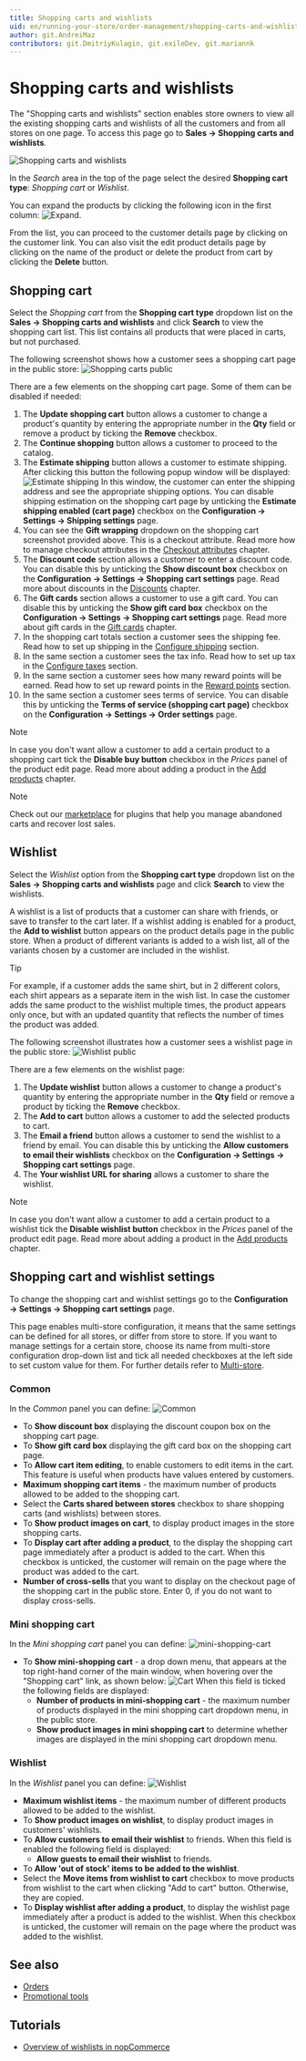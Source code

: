 ```yaml
---
title: Shopping carts and wishlists
uid: en/running-your-store/order-management/shopping-carts-and-wishlists
author: git.AndreiMaz
contributors: git.DmitriyKulagin, git.exileDev, git.mariannk
---
```


# Shopping carts and wishlists

The "Shopping carts and wishlists" section enables store owners to view all the existing shopping carts and wishlists of all the customers and from all stores on one page. To access this page go to **Sales → Shopping carts and wishlists**.

![Shopping carts and wishlists](_static/shopping-carts-and-wishlists/list.jpg)

In the *Search* area in the top of the page select the desired **Shopping cart type**: *Shopping cart* or *Wishlist*.

You can expand the products by clicking the following icon in the first column: ![Expand](_static/shopping-carts-and-wishlists/icon.jpg).

From the list, you can proceed to the customer details page by clicking on the customer link. You can also visit the edit product details page by clicking on the name of the product or delete the product from cart by clicking the **Delete** button.

## Shopping cart

Select the *Shopping cart* from the **Shopping cart type** dropdown list on the **Sales → Shopping carts and wishlists** and click **Search** to view the shopping cart list. This list contains all products that were placed in carts, but not purchased.

The following screenshot shows how a customer sees a shopping cart page in the public store:
![Shopping carts public](_static/shopping-carts-and-wishlists/shopping-cart-public.jpg)

There are a few elements on the shopping cart page. Some of them can be disabled if needed:
1. The **Update shopping cart** button allows a customer to change a product's quantity by entering the appropriate number in the **Qty** field or remove a product by ticking the **Remove** checkbox.
1. The **Continue shopping** button allows a customer to proceed to the catalog.
1. The **Estimate shipping** button allows a customer to estimate shipping. After clicking this button the following popup window will be displayed:
  ![Estimate shipping](_static/shopping-carts-and-wishlists/estimate-shipping.jpg)
  In this window, the customer can enter the shipping address and see the appropriate shipping options.
  You can disable shipping estimation on the shopping cart page by unticking the **Estimate shipping enabled (cart page)** checkbox on the **Configuration → Settings → Shipping settings** page.
1. You can see the **Gift wrapping** dropdown on the shopping cart screenshot provided above. This is a checkout attribute. Read more how to manage checkout attributes in the [Checkout attributes](xref:en/running-your-store/order-management/checkout-attributes) chapter.
1. The **Discount code** section allows a customer to enter a discount code. You can disable this by unticking the **Show discount box** checkbox on the **Configuration → Settings → Shopping cart settings** page. Read more about discounts in the [Discounts](xref:en/running-your-store/promotional-tools/discounts) chapter.
1. The **Gift cards** section allows a customer to use a gift card. You can disable this by unticking the **Show gift card box** checkbox on the **Configuration → Settings → Shopping cart settings** page. Read more about gift cards in the [Gift cards](xref:en/running-your-store/promotional-tools/gift-cards) chapter.
1. In the shopping cart totals section a customer sees the shipping fee. Read how to set up shipping in the [Configure shipping](xref:en/getting-started/configure-shipping/index) section. 
1. In the same section a customer sees the tax info. Read how to set up tax in the [Configure taxes](xref:en/getting-started/configure-taxes/index) section. 
1. In the same section a customer sees how many reward points will be earned. Read how to set up reward points in the [Reward points](xref:en/running-your-store/promotional-tools/reward-points) section.
1. In the same section a customer sees terms of service. You can disable this by unticking the **Terms of service (shopping cart page)** checkbox on the **Configuration → Settings → Order settings** page. 

> [!NOTE]
>
> In case you don't want allow a customer to add a certain product to a shopping cart tick the **Disable buy button** checkbox in the *Prices* panel of the product edit page. Read more about adding a product in the [Add products](xref:en/running-your-store/catalog/products/add-products) chapter.

> [!NOTE]
> 
> Check out our [marketplace](http://www.nopcommerce.com/marketplace) for plugins that help you manage abandoned carts and recover lost sales.

## Wishlist

Select the *Wishlist* option from the **Shopping cart type** dropdown list on the **Sales → Shopping carts and wishlists** page and click **Search** to view the wishlists.

A wishlist is a list of products that a customer can share with friends, or save to transfer to the cart later. If a wishlist adding is enabled for a product, the **Add to wishlist** button appears on the product details page in the public store. When a product of different variants is added to a wish list, all of the variants chosen by a customer are included in the wishlist.

> [!TIP]
> 
> For example, if a customer adds the same shirt, but in 2 different colors, each shirt appears as a separate item in the wish list. In case the customer adds the same product to the wishlist multiple times, the product appears only once, but with an updated quantity that reflects the number of times the product was added.

The following screenshot illustrates how a customer sees a wishlist page in the public store:
![Wishlist public](_static/shopping-carts-and-wishlists/wishlist-public.jpg)

There are a few elements on the wishlist page:
1. The **Update wishlist** button allows a customer to change a product's quantity by entering the appropriate number in the **Qty** field or remove a product by ticking the **Remove** checkbox.
1. The **Add to cart** button allows a customer to add the selected products to cart.
1. The **Email a friend** button allows a customer to send the wishlist to a friend by email. You can disable this by unticking the **Allow customers to email their wishlists** checkbox on the **Configuration → Settings → Shopping cart settings** page.
1. The **Your wishlist URL for sharing** allows a customer to share the wishlist.

> [!NOTE]
>
> In case you don't want allow a customer to add a certain product to a wishlist tick the **Disable wishlist button** checkbox in the *Prices* panel of the product edit page. Read more about adding a product in the [Add products](xref:en/running-your-store/catalog/products/add-products) chapter.

## Shopping cart and wishlist settings

To change the shopping cart and wishlist settings go to the **Configuration → Settings → Shopping cart settings** page.

This page enables multi-store configuration, it means that the same settings can be defined for all stores, or differ from store to store. If you want to manage settings for a certain store, choose its name from multi-store configuration drop-down list and tick all needed checkboxes at the left side to set custom value for them. For further details refer to [Multi-store](xref:en/getting-started/advanced-configuration/multi-store).

### Common 
In the *Common* panel you can define:
![Common](_static/shopping-carts-and-wishlists/common.png)

* To **Show discount box** displaying the discount coupon box on the shopping cart page.
* To **Show gift card box** displaying the gift card box on the shopping cart page.
* To **Allow cart item editing**, to enable customers to edit items in the cart. This feature is useful when products have values entered by customers.
* **Maximum shopping cart items** - the maximum number of products allowed to be added to the shopping cart.
* Select the **Carts shared between stores** checkbox to share shopping carts (and wishlists) between stores.
* To **Show product images on cart**, to display product images in the store shopping carts.
* To **Display cart after adding a product**, to the display the shopping cart page immediately after a product is added to the cart. When this checkbox is unticked, the customer will remain on the page where the product was added to the cart.
* **Number of cross-sells** that you want to display on the checkout page of the shopping cart in the public store. Enter 0, if you do not want to display cross-sells.

### Mini shopping cart
In the *Mini shopping cart* panel you can define:
![mini-shopping-cart](_static/shopping-carts-and-wishlists/mini-shopping-cart.png)

* To **Show mini-shopping cart** - a drop down menu, that appears at the top right-hand corner of the main window, when hovering over the "Shopping cart" link, as shown below: 
  ![Cart](_static/shopping-carts-and-wishlists/cart.png)
  When this field is ticked the following fields are displayed:
  * **Number of products in mini-shopping cart** - the maximum number of products displayed in the mini shopping cart dropdown menu, in the public store.
  * **Show product images in mini shopping cart** to determine whether images are displayed in the mini shopping cart dropdown menu.

### Wishlist
In the *Wishlist* panel you can define:
![Wishlist](_static/shopping-carts-and-wishlists/wishlist.png)

* **Maximum wishlist items** - the maximum number of different products allowed to be added to the wishlist.
* To **Show product images on wishlist**, to display product images in customers' wishlists.
* To **Allow customers to email their wishlist** to friends. When this field is enabled the following field is displayed:
  * **Allow guests to email their wishlist** to friends.
* To **Allow 'out of stock' items to be added to the wishlist**.
* Select the **Move items from wishlist to cart** checkbox to move products from wishlist to the cart when clicking "Add to cart" button. Otherwise, they are copied.
* To **Display wishlist after adding a product**, to display the wishlist page immediately after a product is added to the wishlist. When this checkbox is unticked, the customer will remain on the page where the product was added to the wishlist.

## See also

* [Orders](xref:en/running-your-store/order-management/orders)
* [Promotional tools](xref:en/running-your-store/promotional-tools/index)

## Tutorials

* [Overview of wishlists in nopCommerce](https://www.youtube.com/watch?v=9EN7oZSwIVE)
